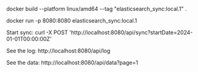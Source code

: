 docker build --platform linux/amd64 --tag "elasticsearch_sync:local.1" .

docker run -p 8080:8080 elasticsearch_sync:local.1

Start sync:
curl -X POST 'http://localhost:8080/api/sync?startDate=2024-01-01T00:00:00Z'

See the log:
http://localhost:8080/api/log

See the data:
http://localhost:8080/api/data?page=1